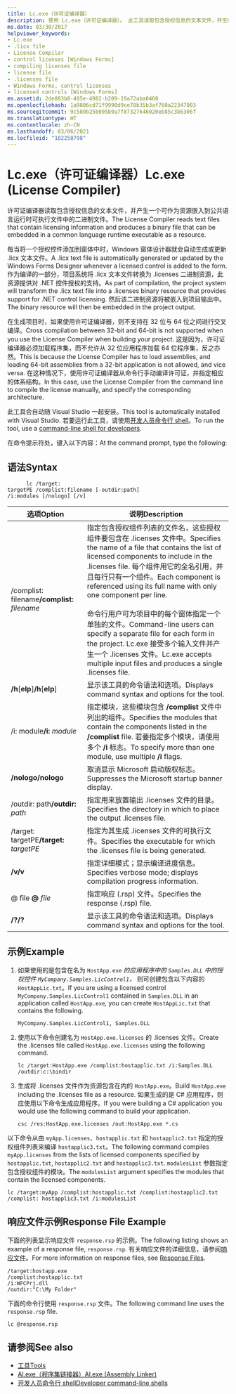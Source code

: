 ```yaml
---
title: Lc.exe（许可证编译器）
description: 使用 Lc.exe（许可证编译器）。 此工具读取包含授权信息的文本文件，并生成一个二进制文件作为资源嵌入到 CLR 可执行文件中。
ms.date: 03/30/2017
helpviewer_keywords:
- Lc.exe
- .licx file
- License Compiler
- control licenses [Windows Forms]
- compiling licenses file
- license file
- .licenses file
- Windows Forms, control licenses
- licensed controls [Windows Forms]
ms.assetid: 2de803b8-495e-4982-b209-19a72aba0460
ms.openlocfilehash: 1a9806cd71f9990d9ce70b35b3af760a22347003
ms.sourcegitcommit: 9c589b25b005b9a7f87327646020eb85c3b6306f
ms.translationtype: HT
ms.contentlocale: zh-CN
ms.lasthandoff: 03/06/2021
ms.locfileid: "102258798"
---
```

# <a name="lcexe-license-compiler"></a><span data-ttu-id="a90a6-104">Lc.exe（许可证编译器）</span><span class="sxs-lookup"><span data-stu-id="a90a6-104">Lc.exe (License Compiler)</span></span>

<span data-ttu-id="a90a6-105">许可证编译器读取包含授权信息的文本文件，并产生一个可作为资源嵌入到公共语言运行时可执行文件中的二进制文件。</span><span class="sxs-lookup"><span data-stu-id="a90a6-105">The License Compiler reads text files that contain licensing information and produces a binary file that can be embedded in a common language runtime executable as a resource.</span></span>  
  
 <span data-ttu-id="a90a6-106">每当将一个授权控件添加到窗体中时，Windows 窗体设计器就会自动生成或更新 .licx 文本文件。</span><span class="sxs-lookup"><span data-stu-id="a90a6-106">A .licx text file is automatically generated or updated by the Windows Forms Designer whenever a licensed control is added to the form.</span></span> <span data-ttu-id="a90a6-107">作为编译的一部分，项目系统将 .licx 文本文件转换为 .licenses 二进制资源，此资源提供对 .NET 控件授权的支持。</span><span class="sxs-lookup"><span data-stu-id="a90a6-107">As part of compilation, the project system will transform the .licx text file into a .licenses binary resource that provides support for .NET control licensing.</span></span> <span data-ttu-id="a90a6-108">然后该二进制资源将被嵌入到项目输出中。</span><span class="sxs-lookup"><span data-stu-id="a90a6-108">The binary resource will then be embedded in the project output.</span></span>  
  
 <span data-ttu-id="a90a6-109">在生成项目时，如果使用许可证编译器，则不支持在 32 位与 64 位之间进行交叉编译。</span><span class="sxs-lookup"><span data-stu-id="a90a6-109">Cross compilation between 32-bit and 64-bit is not supported when you use the License Compiler when building your project.</span></span> <span data-ttu-id="a90a6-110">这是因为，许可证编译器必须加载程序集，而不允许从 32 位应用程序加载 64 位程序集，反之亦然。</span><span class="sxs-lookup"><span data-stu-id="a90a6-110">This is because the License Compiler has to load assemblies, and loading 64-bit assemblies from a 32-bit application is not allowed, and vice versa.</span></span> <span data-ttu-id="a90a6-111">在这种情况下，使用许可证编译器从命令行手动编译许可证，并指定相应的体系结构。</span><span class="sxs-lookup"><span data-stu-id="a90a6-111">In this case, use the License Compiler from the command line to compile the license manually, and specify the corresponding architecture.</span></span>  
  
 <span data-ttu-id="a90a6-112">此工具会自动随 Visual Studio 一起安装。</span><span class="sxs-lookup"><span data-stu-id="a90a6-112">This tool is automatically installed with Visual Studio.</span></span> <span data-ttu-id="a90a6-113">若要运行此工具，请使用[开发人员命令行 shell](/visualstudio/ide/reference/command-prompt-powershell)。</span><span class="sxs-lookup"><span data-stu-id="a90a6-113">To run the tool, use a [command-line shell for developers](/visualstudio/ide/reference/command-prompt-powershell).</span></span>  
  
 <span data-ttu-id="a90a6-114">在命令提示符处，键入以下内容：</span><span class="sxs-lookup"><span data-stu-id="a90a6-114">At the command prompt, type the following:</span></span>  
  
## <a name="syntax"></a><span data-ttu-id="a90a6-115">语法</span><span class="sxs-lookup"><span data-stu-id="a90a6-115">Syntax</span></span>  
  
```console
      lc /target:  
targetPE /complist:filename [-outdir:path]  
/i:modules [/nologo] [/v]  
```  
  
|<span data-ttu-id="a90a6-116">选项</span><span class="sxs-lookup"><span data-stu-id="a90a6-116">Option</span></span>|<span data-ttu-id="a90a6-117">说明</span><span class="sxs-lookup"><span data-stu-id="a90a6-117">Description</span></span>|  
|------------|-----------------|  
|<span data-ttu-id="a90a6-118">/complist: filename</span><span class="sxs-lookup"><span data-stu-id="a90a6-118">**/complist:** *filename*</span></span>|<span data-ttu-id="a90a6-119">指定包含授权组件列表的文件名，这些授权组件要包含在 .licenses 文件中。</span><span class="sxs-lookup"><span data-stu-id="a90a6-119">Specifies the name of a file that contains the list of licensed components to include in the .licenses file.</span></span> <span data-ttu-id="a90a6-120">每个组件用它的全名引用，并且每行只有一个组件。</span><span class="sxs-lookup"><span data-stu-id="a90a6-120">Each component is referenced using its full name with only one component per line.</span></span><br /><br /> <span data-ttu-id="a90a6-121">命令行用户可为项目中的每个窗体指定一个单独的文件。</span><span class="sxs-lookup"><span data-stu-id="a90a6-121">Command-line users can specify a separate file for each form in the project.</span></span> <span data-ttu-id="a90a6-122">Lc.exe 接受多个输入文件并产生一个 .licenses 文件。</span><span class="sxs-lookup"><span data-stu-id="a90a6-122">Lc.exe accepts multiple input files and produces a single .licenses file.</span></span>|  
|<span data-ttu-id="a90a6-123">**/h**[**elp**]</span><span class="sxs-lookup"><span data-stu-id="a90a6-123">**/h**[**elp**]</span></span>|<span data-ttu-id="a90a6-124">显示该工具的命令语法和选项。</span><span class="sxs-lookup"><span data-stu-id="a90a6-124">Displays command syntax and options for the tool.</span></span>|  
|<span data-ttu-id="a90a6-125">/i: module</span><span class="sxs-lookup"><span data-stu-id="a90a6-125">**/i:** *module*</span></span>|<span data-ttu-id="a90a6-126">指定模块，这些模块包含 **/complist** 文件中列出的组件。</span><span class="sxs-lookup"><span data-stu-id="a90a6-126">Specifies the modules that contain the components listed in the **/complist** file.</span></span> <span data-ttu-id="a90a6-127">若要指定多个模块，请使用多个 **/i** 标志。</span><span class="sxs-lookup"><span data-stu-id="a90a6-127">To specify more than one module, use multiple **/i** flags.</span></span>|  
|<span data-ttu-id="a90a6-128">**/nologo**</span><span class="sxs-lookup"><span data-stu-id="a90a6-128">**/nologo**</span></span>|<span data-ttu-id="a90a6-129">取消显示 Microsoft 启动版权标志。</span><span class="sxs-lookup"><span data-stu-id="a90a6-129">Suppresses the Microsoft startup banner display.</span></span>|  
|<span data-ttu-id="a90a6-130">/outdir: path</span><span class="sxs-lookup"><span data-stu-id="a90a6-130">**/outdir:** *path*</span></span>|<span data-ttu-id="a90a6-131">指定用来放置输出 .licenses 文件的目录。</span><span class="sxs-lookup"><span data-stu-id="a90a6-131">Specifies the directory in which to place the output .licenses file.</span></span>|  
|<span data-ttu-id="a90a6-132">/target: targetPE</span><span class="sxs-lookup"><span data-stu-id="a90a6-132">**/target:** *targetPE*</span></span>|<span data-ttu-id="a90a6-133">指定为其生成 .licenses 文件的可执行文件。</span><span class="sxs-lookup"><span data-stu-id="a90a6-133">Specifies the executable for which the .licenses file is being generated.</span></span>|  
|<span data-ttu-id="a90a6-134">**/v**</span><span class="sxs-lookup"><span data-stu-id="a90a6-134">**/v**</span></span>|<span data-ttu-id="a90a6-135">指定详细模式；显示编译进度信息。</span><span class="sxs-lookup"><span data-stu-id="a90a6-135">Specifies verbose mode; displays compilation progress information.</span></span>|  
|<span data-ttu-id="a90a6-136">@ file </span><span class="sxs-lookup"><span data-stu-id="a90a6-136">**@** *file*</span></span>|<span data-ttu-id="a90a6-137">指定响应 (.rsp) 文件。</span><span class="sxs-lookup"><span data-stu-id="a90a6-137">Specifies the response (.rsp) file.</span></span>|  
|<span data-ttu-id="a90a6-138">**/?**</span><span class="sxs-lookup"><span data-stu-id="a90a6-138">**/?**</span></span>|<span data-ttu-id="a90a6-139">显示该工具的命令语法和选项。</span><span class="sxs-lookup"><span data-stu-id="a90a6-139">Displays command syntax and options for the tool.</span></span>|  
  
## <a name="example"></a><span data-ttu-id="a90a6-140">示例</span><span class="sxs-lookup"><span data-stu-id="a90a6-140">Example</span></span>  
  
1. <span data-ttu-id="a90a6-141">如果使用的是包含在名为 `HostApp.exe` *的应用程序中的 `Samples.DLL` 中的授权控件 `MyCompany.Samples.LicControl1`，* 则可创建包含以下内容的 `HostAppLic.txt`。</span><span class="sxs-lookup"><span data-stu-id="a90a6-141">If you are using a licensed control `MyCompany.Samples.LicControl1` contained in `Samples.DLL` in an application called `HostApp.exe`*,* you can create `HostAppLic.txt` that contains the following.</span></span>  
  
    ```text
    MyCompany.Samples.LicControl1, Samples.DLL  
    ```  
  
2. <span data-ttu-id="a90a6-142">使用以下命令创建名为 `HostApp.exe.licenses` 的 .licenses 文件。</span><span class="sxs-lookup"><span data-stu-id="a90a6-142">Create the .licenses file called `HostApp.exe.licenses` using the following command.</span></span>  
  
    ```console  
    lc /target:HostApp.exe /complist:hostapplic.txt /i:Samples.DLL /outdir:c:\bindir  
    ```  
  
3. <span data-ttu-id="a90a6-143">生成将 .licenses 文件作为资源包含在内的 `HostApp.exe`。</span><span class="sxs-lookup"><span data-stu-id="a90a6-143">Build `HostApp.exe` including the .licenses file as a resource.</span></span> <span data-ttu-id="a90a6-144">如果生成的是 C# 应用程序，则应使用以下命令生成应用程序。</span><span class="sxs-lookup"><span data-stu-id="a90a6-144">If you were building a C# application you would use the following command to build your application.</span></span>  
  
    ```console
    csc /res:HostApp.exe.licenses /out:HostApp.exe *.cs  
    ```  
  
 <span data-ttu-id="a90a6-145">以下命令从由 `myApp.licenses`、`hostapplic.txt` 和 `hostapplic2.txt` 指定的授权组件列表来编译 `hostapplic3.txt`。</span><span class="sxs-lookup"><span data-stu-id="a90a6-145">The following command compiles `myApp.licenses` from the lists of licensed components specified by `hostapplic.txt`, `hostapplic2.txt` and `hostapplic3.txt`.</span></span> <span data-ttu-id="a90a6-146">`modulesList` 参数指定包含授权组件的模块。</span><span class="sxs-lookup"><span data-stu-id="a90a6-146">The `modulesList` argument specifies the modules that contain the licensed components.</span></span>  
  
```console  
lc /target:myApp /complist:hostapplic.txt /complist:hostapplic2.txt /complist: hostapplic3.txt /i:modulesList  
```  
  
## <a name="response-file-example"></a><span data-ttu-id="a90a6-147">响应文件示例</span><span class="sxs-lookup"><span data-stu-id="a90a6-147">Response File Example</span></span>  

 <span data-ttu-id="a90a6-148">下面的列表显示响应文件 `response.rsp` 的示例。</span><span class="sxs-lookup"><span data-stu-id="a90a6-148">The following listing shows an example of a response file, `response.rsp`.</span></span> <span data-ttu-id="a90a6-149">有关响应文件的详细信息，请参阅[响应文件](/visualstudio/msbuild/msbuild-response-files)。</span><span class="sxs-lookup"><span data-stu-id="a90a6-149">For more information on response files, see [Response Files](/visualstudio/msbuild/msbuild-response-files).</span></span>  
  
```text  
/target:hostapp.exe  
/complist:hostapplic.txt
/i:WFCPrj.dll
/outdir:"C:\My Folder"  
```  
  
 <span data-ttu-id="a90a6-150">下面的命令行使用 `response.rsp` 文件。</span><span class="sxs-lookup"><span data-stu-id="a90a6-150">The following command line uses the `response.rsp` file.</span></span>  
  
```console  
lc @response.rsp  
```  
  
## <a name="see-also"></a><span data-ttu-id="a90a6-151">请参阅</span><span class="sxs-lookup"><span data-stu-id="a90a6-151">See also</span></span>

- [<span data-ttu-id="a90a6-152">工具</span><span class="sxs-lookup"><span data-stu-id="a90a6-152">Tools</span></span>](index.md)
- [<span data-ttu-id="a90a6-153">Al.exe（程序集链接器）</span><span class="sxs-lookup"><span data-stu-id="a90a6-153">Al.exe (Assembly Linker)</span></span>](al-exe-assembly-linker.md)
- [<span data-ttu-id="a90a6-154">开发人员命令行 shell</span><span class="sxs-lookup"><span data-stu-id="a90a6-154">Developer command-line shells</span></span>](/visualstudio/ide/reference/command-prompt-powershell)
